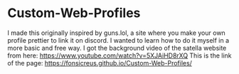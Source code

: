 # Custom-Web-Profiles
I made this originally inspired by guns.lol, a site where you make your own profile prettier to link it on discord. I wanted to learn how to do it myself in a more basic and free way.
I got the background video of the satella website from here: https://www.youtube.com/watch?v=5XJAiHD8rXQ
This is the link of the page: https://fonsicreus.github.io/Custom-Web-Profiles/
